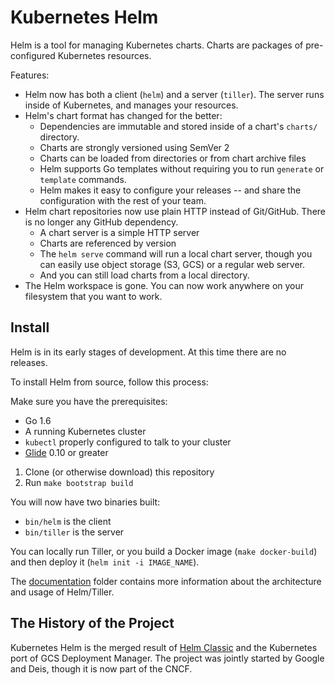 # Kubernetes Helm

Helm is a tool for managing Kubernetes charts. Charts are packages of
pre-configured Kubernetes resources.

Features:

- Helm now has both a client (`helm`) and a server (`tiller`). The
  server runs inside of Kubernetes, and manages your resources.
- Helm's chart format has changed for the better:
  - Dependencies are immutable and stored inside of a chart's `charts/`
    directory.
  - Charts are strongly versioned using SemVer 2
  - Charts can be loaded from directories or from chart archive files
  - Helm supports Go templates without requiring you to run `generate`
    or `template` commands.
  - Helm makes it easy to configure your releases -- and share the
    configuration with the rest of your team.
- Helm chart repositories now use plain HTTP instead of Git/GitHub.
  There is no longer any GitHub dependency.
  - A chart server is a simple HTTP server
  - Charts are referenced by version
  - The `helm serve` command will run a local chart server, though you
    can easily use object storage (S3, GCS) or a regular web server.
  - And you can still load charts from a local directory.
- The Helm workspace is gone. You can now work anywhere on your
  filesystem that you want to work.

## Install

Helm is in its early stages of development. At this time there are no
releases.

To install Helm from source, follow this process:

Make sure you have the prerequisites:
- Go 1.6
- A running Kubernetes cluster
- `kubectl` properly configured to talk to your cluster
- [Glide](https://glide.sh/) 0.10 or greater

1. Clone (or otherwise download) this repository
2. Run `make bootstrap build`

You will now have two binaries built:

- `bin/helm` is the client
- `bin/tiller` is the server

You can locally run Tiller, or you build a Docker image (`make
docker-build`) and then deploy it (`helm init -i IMAGE_NAME`).

The [documentation](docs) folder contains more information about the
architecture and usage of Helm/Tiller.

## The History of the Project

Kubernetes Helm is the merged result of [Helm
Classic](https://github.com/helm/helm) and the Kubernetes port of GCS Deployment
Manager. The project was jointly started by Google and Deis, though it
is now part of the CNCF.
